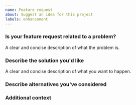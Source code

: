 ```yaml
---
name: Feature request
about: Suggest an idea for this project
labels: enhancement
---
```


### Is your feature request related to a problem?
A clear and concise description of what the problem is.

### Describe the solution you'd like
A clear and concise description of what you want to happen.

### Describe alternatives you've considered

### Additional context


